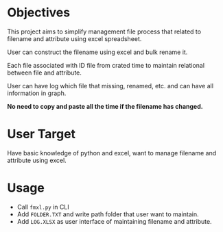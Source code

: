 # Objectives

This project aims to simplify management file process that related to filename and attribute using excel spreadsheet.

User can construct the filename using excel and bulk rename it.

Each file associated with ID file from crated time to maintain relational between file and attribute.

User can have log which file that missing, renamed, etc. and can have all information in graph.

**No need to copy and paste all the time if the filename has changed.**

# User Target

Have basic knowledge of python and excel, want to manage filename and attribute using excel.

# Usage

- Call `fmxl.py` in CLI
- Add `FOLDER.TXT` and write path folder that user want to maintain.
- Add `LOG.XLSX` as user interface of maintaining filename and attribute.

